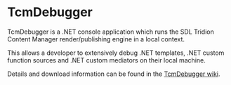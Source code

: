 TcmDebugger
===========

TcmDebugger is a .NET console application which runs the SDL Tridion Content Manager render/publishing engine in a local context.

This allows a developer to extensively debug .NET templates, .NET custom function sources and .NET custom mediators on their local machine. 

Details and download information can be found in the [TcmDebugger wiki](https://github.com/robvanoostenrijk/TcmDebugger/wiki).
